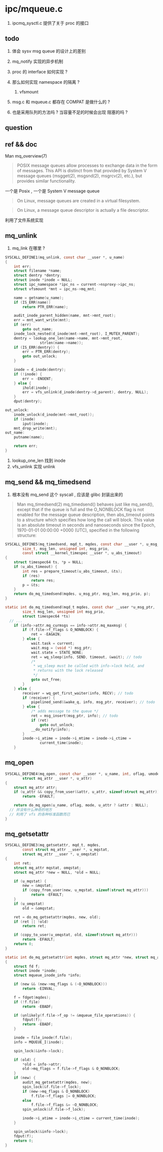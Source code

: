 # ipc/mqueue.c

1. ipcmq_sysctl.c 提供了关于 proc 的接口

## todo
1. 体会 sysv msg queue 的设计上的差别
2. mq_notify 实现的异步机制
3. proc 的 interface 如何实现 ?
4. 那么如何实现 namespace 的隔离 ?
    1. vfsmount
6. msg.c 和 mqueue.c 都存在 COMPAT 是做什么的 ?

5. 也是采用队列的方法吗 ? 当容量不足的时候会出现 阻塞的吗 ?
## question

## ref && doc

Man mq_overview(7)

> POSIX message queues allow processes to exchange data in the form of messages.  This API is distinct from that provided by System V message queues (msgget(2), msgsnd(2), msgrcv(2), etc.), but provides similar functionality.

一个是 Posix , 一个是 System V message queue

> On Linux, message queues are created in a virtual filesystem.

> On Linux, a message queue descriptor is actually a file descriptor.

利用了文件系统实现

## mq_unlink
1. mq_link 在哪里 ?

```c
SYSCALL_DEFINE1(mq_unlink, const char __user *, u_name)
{
	int err;
	struct filename *name;
	struct dentry *dentry;
	struct inode *inode = NULL;
	struct ipc_namespace *ipc_ns = current->nsproxy->ipc_ns;
	struct vfsmount *mnt = ipc_ns->mq_mnt;

	name = getname(u_name);
	if (IS_ERR(name))
		return PTR_ERR(name);

	audit_inode_parent_hidden(name, mnt->mnt_root);
	err = mnt_want_write(mnt);
	if (err)
		goto out_name;
	inode_lock_nested(d_inode(mnt->mnt_root), I_MUTEX_PARENT);
	dentry = lookup_one_len(name->name, mnt->mnt_root,
				strlen(name->name));
	if (IS_ERR(dentry)) {
		err = PTR_ERR(dentry);
		goto out_unlock;
	}

	inode = d_inode(dentry);
	if (!inode) {
		err = -ENOENT;
	} else {
		ihold(inode);
		err = vfs_unlink(d_inode(dentry->d_parent), dentry, NULL);
	}
	dput(dentry);

out_unlock:
	inode_unlock(d_inode(mnt->mnt_root));
	if (inode)
		iput(inode);
	mnt_drop_write(mnt);
out_name:
	putname(name);

	return err;
}
```
1. lookup_one_len 找到 inode
2. vfs_unlink 实现 unlink

## mq_send && mq_timedsend
1. 根本没有 mq_send 这个 syscall , 应该是 glibc 封装出来的


> Man mq_timedsend(2)
> mq_timedsend() behaves just like mq_send(), except that if the queue is full and the O_NONBLOCK flag is not enabled for the message queue description, then abs_timeout points to a structure which specifies how long the call will block.  This value is an absolute timeout in seconds and nanoseconds since the Epoch, 1970-01-01 00:00:00 +0000 (UTC), specified in the following structure:

```c
SYSCALL_DEFINE5(mq_timedsend, mqd_t, mqdes, const char __user *, u_msg_ptr,
		size_t, msg_len, unsigned int, msg_prio,
		const struct __kernel_timespec __user *, u_abs_timeout)
{
	struct timespec64 ts, *p = NULL;
	if (u_abs_timeout) {
		int res = prepare_timeout(u_abs_timeout, &ts);
		if (res)
			return res;
		p = &ts;
	}
	return do_mq_timedsend(mqdes, u_msg_ptr, msg_len, msg_prio, p);
}
```

```c
static int do_mq_timedsend(mqd_t mqdes, const char __user *u_msg_ptr,
		size_t msg_len, unsigned int msg_prio,
		struct timespec64 *ts)
  // ...
	if (info->attr.mq_curmsgs == info->attr.mq_maxmsg) {
		if (f.file->f_flags & O_NONBLOCK) {
			ret = -EAGAIN;
		} else {
			wait.task = current;
			wait.msg = (void *) msg_ptr;
			wait.state = STATE_NONE;
			ret = wq_sleep(info, SEND, timeout, &wait); // todo
			/*
			 * wq_sleep must be called with info->lock held, and
			 * returns with the lock released
			 */
			goto out_free;
		}
	} else {
		receiver = wq_get_first_waiter(info, RECV); // todo
		if (receiver) {
			pipelined_send(&wake_q, info, msg_ptr, receiver); // todo
		} else {
			/* adds message to the queue */
			ret = msg_insert(msg_ptr, info); // todo
			if (ret)
				goto out_unlock;
			__do_notify(info);
		}
		inode->i_atime = inode->i_mtime = inode->i_ctime =
				current_time(inode);
	}
```

## mq_open

```c
SYSCALL_DEFINE4(mq_open, const char __user *, u_name, int, oflag, umode_t, mode,
		struct mq_attr __user *, u_attr)
{
	struct mq_attr attr;
	if (u_attr && copy_from_user(&attr, u_attr, sizeof(struct mq_attr)))
		return -EFAULT;

	return do_mq_open(u_name, oflag, mode, u_attr ? &attr : NULL);
  // 并没有什么神奇的地方
  // 利用了 vfs 的各种标准函数而已
}
```


## mq_getsetattr
```c
SYSCALL_DEFINE3(mq_getsetattr, mqd_t, mqdes,
		const struct mq_attr __user *, u_mqstat,
		struct mq_attr __user *, u_omqstat)
{
	int ret;
	struct mq_attr mqstat, omqstat;
	struct mq_attr *new = NULL, *old = NULL;

	if (u_mqstat) {
		new = &mqstat;
		if (copy_from_user(new, u_mqstat, sizeof(struct mq_attr)))
			return -EFAULT;
	}
	if (u_omqstat)
		old = &omqstat;

	ret = do_mq_getsetattr(mqdes, new, old);
	if (ret || !old)
		return ret;

	if (copy_to_user(u_omqstat, old, sizeof(struct mq_attr)))
		return -EFAULT;
	return 0;
}

static int do_mq_getsetattr(int mqdes, struct mq_attr *new, struct mq_attr *old) // 依旧是利用 vfs
{
	struct fd f;
	struct inode *inode;
	struct mqueue_inode_info *info;

	if (new && (new->mq_flags & (~O_NONBLOCK)))
		return -EINVAL;

	f = fdget(mqdes);
	if (!f.file)
		return -EBADF;

	if (unlikely(f.file->f_op != &mqueue_file_operations)) {
		fdput(f);
		return -EBADF;
	}

	inode = file_inode(f.file);
	info = MQUEUE_I(inode);

	spin_lock(&info->lock);

	if (old) {
		*old = info->attr;
		old->mq_flags = f.file->f_flags & O_NONBLOCK;
	}
	if (new) {
		audit_mq_getsetattr(mqdes, new);
		spin_lock(&f.file->f_lock);
		if (new->mq_flags & O_NONBLOCK)
			f.file->f_flags |= O_NONBLOCK;
		else
			f.file->f_flags &= ~O_NONBLOCK;
		spin_unlock(&f.file->f_lock);

		inode->i_atime = inode->i_ctime = current_time(inode);
	}

	spin_unlock(&info->lock);
	fdput(f);
	return 0;
}
```

